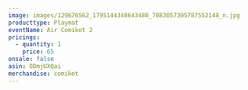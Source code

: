 ```yaml
---
image: images/129676562_1795144340643480_7883057395787552148_n.jpg
producttype: Playmat
eventName: Air Comiket 2
pricings:
  - quantity: 1
    price: 65
onsale: false
asin: ODmjUXQai
merchandise: comiket
---
```

